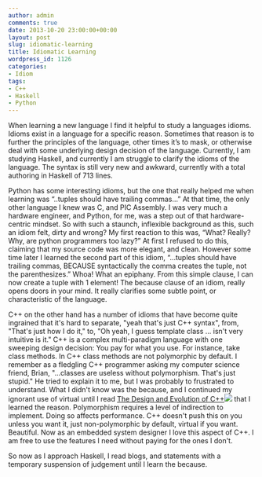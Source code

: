 ```yaml
---
author: admin
comments: true
date: 2013-10-20 23:00:00+00:00
layout: post
slug: idiomatic-learning
title: Idiomatic Learning
wordpress_id: 1126
categories:
- Idiom
tags:
- C++
- Haskell
- Python
---
```


When learning a new language I find it helpful to study a languages idioms. Idioms exist in a language for a specific reason. Sometimes that reason is to further the principles of the language, other times it’s to mask, or otherwise deal with some underlying design decision of the language. Currently, I am studying Haskell, and currently I am struggle to clarify the idioms of the language. The syntax is still very new and awkward, currently with a total authoring in Haskell of 713 lines.

<!-- more -->

Python has some interesting idioms, but the one that really helped me when learning was “..tuples should have trailing commas…” At that time, the only other language I knew was C, and PIC Assembly. I was very much a hardware engineer, and Python, for me, was a step out of that hardware-centric mindset. So with such a staunch, inflexible background as this, such an idiom felt, dirty and wrong? My first reaction to this was, “What? Really? Why, are python programmers too lazy?” At first I refused to do this, claiming that my source code was more elegant, and clean. However some time later I learned the second part of this idiom, “…tuples should have trailing commas, BECAUSE syntactically the comma creates the tuple, not the parenthesizes.” Whoa! What an epiphany. From this simple clause, I can now create a tuple with 1 element! The because clause of an idiom, really opens doors in your mind. It really clarifies some subtle point, or characteristic of the language.

C++ on the other hand has a number of idioms that have become quite ingrained that it's hard to separate, "yeah that's just C++ syntax", from, "That's just how I do it," to, "Oh yeah, I guess template <typename T> class ... isn't very intuitive is it." C++ is a complex multi-paradigm language with one sweeping design decision: You pay for what you use. For instance, take class methods. In C++ class methods are not polymorphic by default. I remember as a fledgling C++ programmer asking my computer science friend, Brian, "...classes are useless without polymorphism. That's just stupid." He tried to explain it to me, but I was probably to frustrated to understand. What I didn't know was the because, and I continued my ignorant use of virtual until I read [The Design and Evolution of C++](http://www.amazon.com/gp/product/0201543303/ref=as_li_qf_sp_asin_tl?ie=UTF8&camp=1789&creative=9325&creativeASIN=0201543303&linkCode=as2&tag=codestro-20)![](http://ir-na.amazon-adsystem.com/e/ir?t=codestro-20&l=as2&o=1&a=0201543303) that I learned the reason. Polymorphism requires a level of indirection to implement. Doing so affects performance. C++ doesn't push this on you unless you want it, just non-polymorphic by default, virtual if you want. Beautiful. Now as an embedded system designer I love this aspect of C++. I am free to use the features I need without paying for the ones I don't.

So now as I approach Haskell, I read blogs, and statements with a temporary suspension of judgement until I learn the because.
